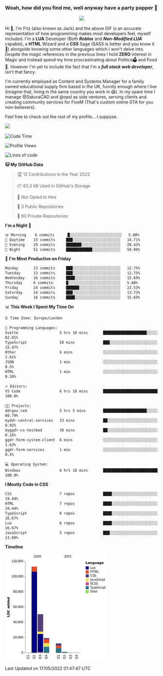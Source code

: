 ### Woah, how did you find me, well anyway have a party popper 🎉

<p align="center">
  <img  src="https://66.media.tumblr.com/d2766024a15e8c140bf20f314664eed2/d1615166bf58615c-d8/s400x600/aabc473a64edc43599d5345fd1e9e792d66ecc48.gifv">
</p>

Hi :wave:, I'm Friz (also known as Jack) and the above GIF is an accurate representation of how programming makes most developers feel, myself included. I'm a **LUA** Developer (Both ***Roblox*** and ***Non-Modified LUA*** capable), a **HTML** Wizard and a **CSS** Sage (SASS is better and you know it :pray:) alongside knowing some other languages which I won't delve into. Despite the magic references in the previous lines I hold **ZERO** interest in Magic and instead spend my time procrastinating about Politics🗳️ and Food🍔. However I'm yet to include the fact that I'm a ***full stack web developer***, isn't that fancy.

I'm currently employed as Content and Systems Manager for a family owned educational supply firm based in the UK, funnily enough where I live (imagine that, living in the same country you work in 😱). In my spare time I manage @SakuraCAD and @opxl as side ventures, serving clients and creating community services for FiveM (That's custom online GTA for you non-believers).

Feel free to check out the rest of my profile... I suppose.

<a href="https://github.com/anuraghazra/github-readme-stats">
  <img  src="https://github-readme-stats.vercel.app/api?username=JackOPXL&count_private=true&show_icons=true&theme=tokyonight" />
</a>



<!--START_SECTION:waka-->
![Code Time](http://img.shields.io/badge/Code%20Time-0%20secs-blue)

![Profile Views](http://img.shields.io/badge/Profile%20Views-0-blue)

![Lines of code](https://img.shields.io/badge/From%20Hello%20World%20I%27ve%20Written-190%20Thousand%20lines%20of%20code-blue)

**🐱 My GitHub Data** 

> 🏆 12 Contributions in the Year 2022
 > 
> 📦 83.3 kB Used in GitHub's Storage 
 > 
> 🚫 Not Opted to Hire
 > 
> 📜 3 Public Repositories 
 > 
> 🔑 60 Private Repositories  
 > 
**I'm a Night 🦉** 

```text
🌞 Morning    6 commits      █░░░░░░░░░░░░░░░░░░░░░░░░   5.88% 
🌆 Daytime    15 commits     ███░░░░░░░░░░░░░░░░░░░░░░   14.71% 
🌃 Evening    29 commits     ███████░░░░░░░░░░░░░░░░░░   28.43% 
🌙 Night      52 commits     ████████████░░░░░░░░░░░░░   50.98%

```
📅 **I'm Most Productive on Friday** 

```text
Monday       13 commits     ███░░░░░░░░░░░░░░░░░░░░░░   12.75% 
Tuesday      13 commits     ███░░░░░░░░░░░░░░░░░░░░░░   12.75% 
Wednesday    16 commits     ████░░░░░░░░░░░░░░░░░░░░░   15.69% 
Thursday     6 commits      █░░░░░░░░░░░░░░░░░░░░░░░░   5.88% 
Friday       24 commits     ██████░░░░░░░░░░░░░░░░░░░   23.53% 
Saturday     14 commits     ███░░░░░░░░░░░░░░░░░░░░░░   13.73% 
Sunday       16 commits     ████░░░░░░░░░░░░░░░░░░░░░   15.69%

```


📊 **This Week I Spent My Time On** 

```text
⌚︎ Time Zone: Europe/London

💬 Programming Languages: 
Svelte                   5 hrs 10 mins       ████████████████████░░░░░   82.01% 
TypeScript               58 mins             ███░░░░░░░░░░░░░░░░░░░░░░   15.47% 
Other                    6 mins              ░░░░░░░░░░░░░░░░░░░░░░░░░   1.61% 
JSON                     1 min               ░░░░░░░░░░░░░░░░░░░░░░░░░   0.5% 
HTML                     1 min               ░░░░░░░░░░░░░░░░░░░░░░░░░   0.38%

🔥 Editors: 
VS Code                  6 hrs 18 mins       █████████████████████████   100.0%

🐱‍💻 Projects: 
ddrgov.red               5 hrs 5 mins        ████████████████████░░░░░   80.79% 
myddr-central-services   33 mins             ██░░░░░░░░░░░░░░░░░░░░░░░   8.92% 
myggdr-cs-testbed        30 mins             ██░░░░░░░░░░░░░░░░░░░░░░░   8.16% 
ggdr-form-system-client  6 mins              ░░░░░░░░░░░░░░░░░░░░░░░░░   1.63% 
ggdr-form-services       1 min               ░░░░░░░░░░░░░░░░░░░░░░░░░   0.5%

💻 Operating System: 
Windows                  6 hrs 18 mins       █████████████████████████   100.0%

```

**I Mostly Code in CSS** 

```text
CSS                      7 repos             ████░░░░░░░░░░░░░░░░░░░░░   19.44% 
HTML                     7 repos             ████░░░░░░░░░░░░░░░░░░░░░   19.44% 
TypeScript               6 repos             ████░░░░░░░░░░░░░░░░░░░░░   16.67% 
Lua                      6 repos             ████░░░░░░░░░░░░░░░░░░░░░   16.67% 
JavaScript               5 repos             ███░░░░░░░░░░░░░░░░░░░░░░   13.89%

```


**Timeline**

![Chart not found](https://raw.githubusercontent.com/JackOPXL/JackOPXL/master/charts/bar_graph.png) 


 Last Updated on 17/05/2022 01:47:47 UTC
<!--END_SECTION:waka-->

